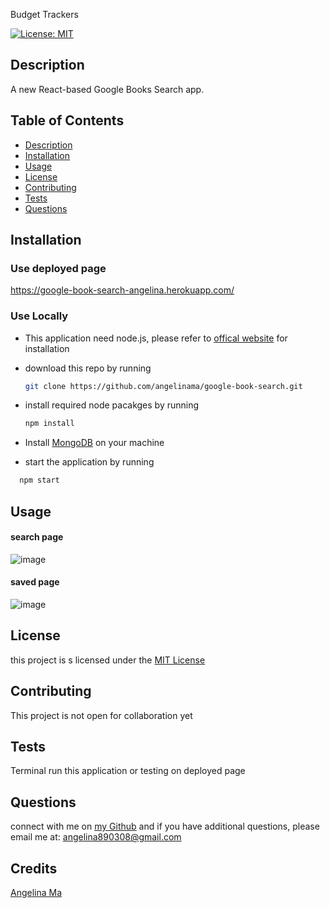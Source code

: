 Budget Trackers

[![License: MIT](https://img.shields.io/badge/License-MIT-yellow.svg)](https://opensource.org/licenses/MIT)

## Description

A new React-based Google Books Search app.

## Table of Contents

- [Description](#description)
- [Installation](#installation)
- [Usage](#usage)
- [License](#license)
- [Contributing](#contributing)
- [Tests](#tests)
- [Questions](#questions)

## Installation

### Use deployed page

https://google-book-search-angelina.herokuapp.com/

### Use Locally

- This application need node.js, please refer to [offical website](https://nodejs.org/en/download/) for installation
- download this repo by running
  ```bash
  git clone https://github.com/angelinama/google-book-search.git
  ```
- install required node pacakges by running
  ```bash
  npm install
  ```
- Install [MongoDB](https://docs.mongodb.com/manual/installation/#mongodb-community-edition-installation-tutorials) on your machine

- start the application by running

```bash
  npm start
```

## Usage

#### search page

![image](https://user-images.githubusercontent.com/22566791/112450956-2aaf6e80-8d12-11eb-9c1a-32fc53270104.png)

#### saved page

![image](https://user-images.githubusercontent.com/22566791/112450805-005db100-8d12-11eb-80d5-3b17fb702815.png)

## License

this project is s licensed under the [MIT License](LICENSE)

## Contributing

This project is not open for collaboration yet

## Tests

Terminal run this application or testing on deployed page

## Questions

connect with me on [my Github](https://github.com/angelinama) and if you have additional questions, please email me at: angelina890308@gmail.com

## Credits

[Angelina Ma](https://github.com/angelinama)
